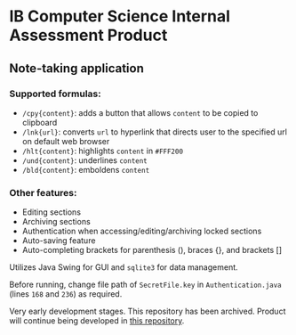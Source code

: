 # IB Computer Science Internal Assessment Product

## Note-taking application

### Supported formulas:
- `/cpy{content}`: adds a button that allows `content` to be copied to clipboard
- `/lnk{url}`: converts `url` to hyperlink that directs user to the specified url on default web browser
- `/hlt{content}`: highlights `content` in `#FFF200`
- `/und{content}`: underlines `content`
- `/bld{content}`: emboldens `content`

### Other features:
- Editing sections
- Archiving sections
- Authentication when accessing/editing/archiving locked sections
- Auto-saving feature
- Auto-completing brackets for parenthesis (), braces {}, and brackets []

Utilizes Java Swing for GUI and `sqlite3` for data management.

Before running, change file path of `SecretFile.key` in `Authentication.java` (lines `168` and `236`) as required.

Very early development stages. This repository has been archived.
Product will continue being developed in [this repository](https://github.com/shashwatb14/note-taker).
